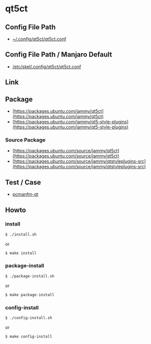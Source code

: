 
# qt5ct


## Config File Path

* [~/.config/qt5ct/qt5ct.conf](config/qt5ct/qt5ct.conf)


## Config File Path / Manjaro Default

* [/etc/skel/.config/qt5ct/qt5ct.conf](config/qt5ct-manjaro/qt5ct.conf)


## Link

## Package

* [https://packages.ubuntu.com/jammy/qt5ct](https://packages.ubuntu.com/jammy/qt5ct)
* [https://packages.ubuntu.com/jammy/qt5-style-plugins](https://packages.ubuntu.com/jammy/qt5-style-plugins)

### Source Package

* [https://packages.ubuntu.com/source/jammy/qt5ct](https://packages.ubuntu.com/source/jammy/qt5ct)
* [https://packages.ubuntu.com/source/jammy/qtstyleplugins-src](https://packages.ubuntu.com/source/jammy/qtstyleplugins-src)


## Test / Case

* [pcmanfm-qt](https://samwhelp.github.io/note-about-manjaro/read/adjustment/tool/pcmanfm-qt.html)

## Howto


### install

``` sh
$ ./install.sh
```

or

``` sh
$ make install
```


### package-install

``` sh
$ ./package-install.sh
```

or

``` sh
$ make package-install
```


### config-install

``` sh
$ ./config-install.sh
```

or

``` sh
$ make config-install
```
